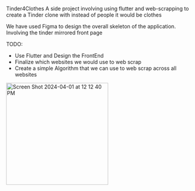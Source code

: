 Tinder4Clothes
A side project involving using flutter and web-scrapping to create a Tinder clone with instead of people it would be clothes

We have used Figma to design the overall skeleton of the application. Involving the tinder mirrored front page

TODO:
- Use Flutter and Design the FrontEnd
- Finalize which websites we would use to web scrap
- Create a simple Algorithm that we can use to web scrap across all websites
  
<img width="275" alt="Screen Shot 2024-04-01 at 12 12 40 PM" src="https://github.com/ivanvaldez333/Tinder4Clothes/assets/110950991/0aba0a52-4224-49f1-89dd-656d5f3b180e">
